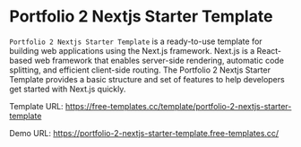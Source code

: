 # Portfolio 2 Nextjs Starter Template

`Portfolio 2 Nextjs Starter Template` is a ready-to-use template for building web applications using the Next.js framework. Next.js is a React-based web framework that enables server-side rendering, automatic code splitting, and efficient client-side routing. The Portfolio 2 Nextjs Starter Template provides a basic structure and set of features to help developers get started with Next.js quickly.

Template URL: https://free-templates.cc/template/portfolio-2-nextjs-starter-template

Demo URL: https://portfolio-2-nextjs-starter-template.free-templates.cc/